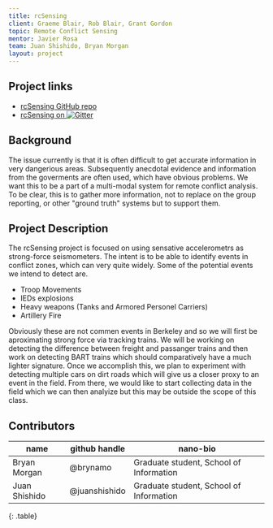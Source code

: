 ```yaml
---
title: rcSensing
client: Graeme Blair, Rob Blair, Grant Gordon
topic: Remote Conflict Sensing
mentor: Javier Rosa
team: Juan Shishido, Bryan Morgan 
layout: project
---
```

## Project links

 - [rcSensing GitHub repo](https://github.com/BIDS-collaborative/rcSensing)
 - [rcSensing on
   ![Gitter](https://badges.gitter.im/Join%20Chat.svg)
   ](https://gitter.im/BIDS-collaborative/rcSensing)

## Background

The issue currently is that it is often difficult to get accurate information in very dangerious areas. Subsequently anecdotal evidence and information from the goverments are often used, which have obvious problems. We want this to be a part of a multi-modal system for remote conflict analysis. To be clear, this is to gather more information, not to replace on the group reporting, or other "ground truth" systems but to support them.  

## Project Description

The rcSensing project is focused on using sensative accelerometrs as strong-force seismometers. The intent is to be able to identify events in conflict zones, which can very quite widely. Some of the potential events we intend to detect are.

- Troop Movements
- IEDs explosions
- Heavy weapons (Tanks and Armored Personel Carriers)
- Artillery Fire

Obviously these are not commen events in Berkeley and so we will first be aproximating strong force via tracking trains. We will be working on detecting the difference between freight and passanger trains and then work on detecting BART trains which should comparatively have a much lighter signature. Once we accomplish this, we plan to experiment with detecting multiple cars on dirt roads which will give us a closer proxy to an event in the field. From there, we would like to start collecting data in the field which we can then analyize but this may be outside the scope of this class.

## Contributors

name | github handle | nano-bio 
--- | --- | ---
Bryan Morgan | @brynamo | Graduate student, School of Information
Juan Shishido | @juanshishido | Graduate student, School of Information
{: .table}
